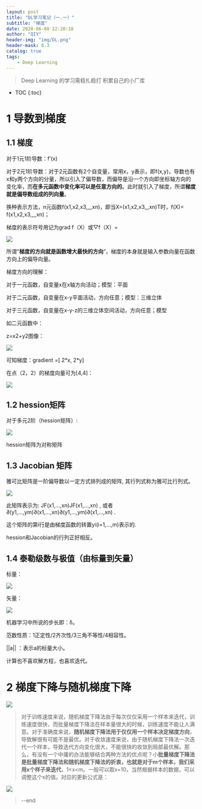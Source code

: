 ```yaml
---
layout: post
title: "DL学习笔记（一.一）"
subtitle: "梯度"
date: 2020-06-08 22:20:18
author: "QIY"
header-img: "img/DL.png"
header-mask: 0.3
catalog: true
tags:
    - Deep Learning
---
```



> Deep Learning 的学习需稳扎稳打 积累自己的小厂库

* TOC
{:toc}

# 1 导数到梯度

## 1.1 梯度

对于1元1阶导数：f’(x)

对于2元1阶导数：对于2元函数有2个自变量，常用x，y表示，即f(x,y)，导数也有x和y两个方向的分量，所以引入了偏导数，而偏导是沿一个方向即坐标轴方向的变化率，而**在多元函数中变化率可以是任意方向的**。此时就引入了梯度，所谓**梯度就是偏导数组成的列向量**。

换种表示方法，n元函数f(x1,x2,x3,,,,xn)，即当X=(x1,x2,x3,,,xn)T时，f(X)=
f(x1,x2,x3,,,,xn)；

梯度的表示符号用记为grad f（X）或▽f（X）=

![](/img/in-post/200608_Gradient/c71e026d79b955ecd2a14b78c4591afd.png)

所谓“**梯度的方向就是函数增大最快的方向**”，梯度的本身就是输入参数向量在函数方向上的偏导向量。

梯度方向的理解：

对于一元函数，自变量x在x轴方向活动；模型：平面

对于二元函数，自变量在x-y平面活动，方向任意；模型：三维立体

对于三元函数，自变量在x-y-z的三维立体空间活动，方向任意；模型

如二元函数中：

z=x2+y2图像：

![](/img/in-post/200608_Gradient/22d069edf826390aa883d784f56593fd.png)

可知梯度：gradient =[ 2\*x, 2\*y]

在点（2，2）的梯度向量可为[4,4]：

![](/img/in-post/200608_Gradient/758a924a6b37eb74fed632ced0ffc52b.png)

## 1.2 hession矩阵

对于多元2阶（hession矩阵）:

![](/img/in-post/200608_Gradient/e7c4335c636fe2f331babe2b9c6a1692.png)

hession矩阵为对称矩阵

## 1.3 Jacobian 矩阵

雅可比矩阵是一阶偏导数以一定方式排列成的矩阵, 其行列式称为雅可比行列式。

![](/img/in-post/200608_Gradient/3c912edb1e61e9032211878292ad8338.png)

此矩阵表示为: JF(x1,…,xn)JF(x1,…,xn) ,
或者∂(y1,…,ym)∂(x1,…,xn)∂(y1,…,ym)∂(x1,…,xn) .

这个矩阵的第i行是由梯度函数的转置yi(i=1,…,m)表示的.

hession和Jacobian的行列正好相反。

## 1.4 泰勒级数与极值（由标量到矢量）

标量：

![](/img/in-post/200608_Gradient/5a5e556a034000616af1054400bdce6c.png)

矢量：

![](/img/in-post/200608_Gradient/ff2cea0dc75d0cfa47e1f11de88a8a1c.png)

机器学习中所说的步长即：δ。

范数性质：1正定性/2齐次性/3三角不等性/4相容性。

\|\|a\|\| ：表示a的标量大小。

计算也不喜欢解方程，也喜欢迭代。

# 2 梯度下降与随机梯度下降

![](/img/in-post/200608_Gradient/192db38e7b8f84e883f6317abcd6e60a.png)

>   对于训练速度来说，随机梯度下降法由于每次仅仅采用一个样本来迭代，训练速度很快，而批量梯度下降法在样本量很大的时候，训练速度不能让人满意。对于准确度来说，**随机梯度下降法用于仅仅用一个样本决定梯度方向**，导致解很有可能不是最优。对于收敛速度来说，由于随机梯度下降法一次迭代一个样本，导致迭代方向变化很大，不能很快的收敛到局部最优解。那么，有没有一个中庸的办法能够结合两种方法的优点呢？小**批量梯度下降法是批量梯度下降法和随机梯度下降法的折衷，也就是对于m个样本，我们采用x个样子来迭代**，1\<x\<m。一般可以取x=10，当然根据样本的数据，可以调整这个x的值。对应的更新公式是：

![](/img/in-post/200608_Gradient/a18c46cd110347de3579363caa381b45.png)
>   \--end
